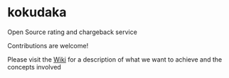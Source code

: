 # kokudaka
Open Source rating and chargeback service

Contributions are welcome!

Please visit the [Wiki](https://github.com/project-koku/kokudaka/wiki) for a description of what we want to achieve and the concepts involved
